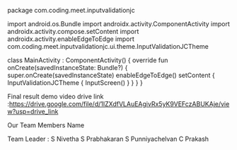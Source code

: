 package com.coding.meet.inputvalidationjc

import android.os.Bundle
import androidx.activity.ComponentActivity
import androidx.activity.compose.setContent
import androidx.activity.enableEdgeToEdge
import com.coding.meet.inputvalidationjc.ui.theme.InputValidationJCTheme

class MainActivity : ComponentActivity() {
    override fun onCreate(savedInstanceState: Bundle?) {
        super.onCreate(savedInstanceState)
        enableEdgeToEdge()
        setContent {
            InputValidationJCTheme {
                InputScreen()
            }
        }
    }
}






Final result demo video drive link :https://drive.google.com/file/d/1IZXdfVLAuEAgivRx5yK9VEFczABUKAje/view?usp=drive_link

Our Team Members Name

Team Leader : S Nivetha
S Prabhakaran
S Punniyachelvan
C Prakash




